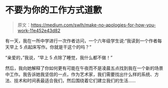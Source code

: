 # 不要为你的工作方式道歉

> 原文：<https://medium.com/swlh/make-no-apologies-for-how-you-work-11e452e43d82>

有一天，我在一所中学进行一次作者访问，一个六年级学生说:“我读到一个作者每天早上 5 点起床写作。你就是干这个的吗？”

“亲爱的，”我说，“早上 5 点除了睡觉，我什么都不做！”

然后，我向她解释了你如何更有可能在午夜而不是凌晨五点找到我在一个新的场景中工作。我告诉她我坚信的一点，作为艺术家，我们需要找出什么样的系统、方法、技术和时间表最适合我们，然后围绕着它们建立我们的生活……
